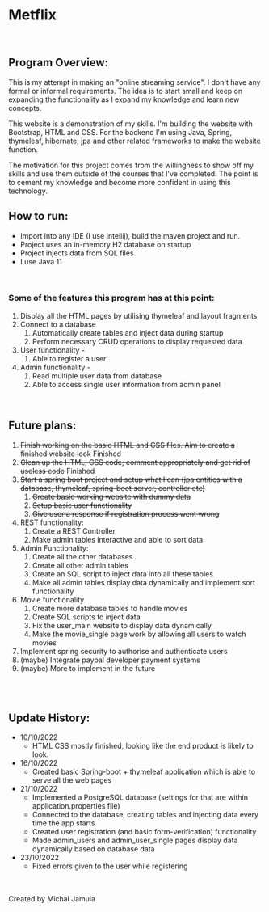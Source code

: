 # **Metflix**


<br>

## Program Overview:

This is my attempt in making an "online streaming service". I don't have any formal or informal requirements. The idea is to start small and keep on expanding the functionality as I expand my knowledge and learn new concepts.


This website is a demonstration of my skills. I'm building the website with Bootstrap, HTML and CSS.
For the backend I'm using Java, Spring, thymeleaf, hibernate, jpa and other related frameworks to make the website function.



The motivation for this project comes from the willingness to show off my skills and use them outside of the courses that I've completed. The point is to cement my knowledge and become more confident in using this technology.
<br>

## How to run:
 + Import into any IDE (I use Intellij), build the maven project and run. 
 + Project uses an in-memory H2 database on startup
 + Project injects data from SQL files
 + I use Java 11

<br>

### Some of the features this program has at this point:
1. Display all the HTML pages by utilising thymeleaf and layout fragments
2. Connect to a database
   1. Automatically create tables and inject data during startup
   2. Perform necessary CRUD operations to display requested data
3. User functionality - 
   1. Able to register a user
4. Admin functionality - 
   1. Read multiple user data from database
   2. Able to access single user information from admin panel
   
<br>

## Future plans:
1. ~~Finish working on the basic HTML and CSS files. Aim to create a finished website look~~ Finished
2. ~~Clean up the HTML, CSS code, comment appropriately and get rid of useless code~~ Finished
3. ~~Start a spring boot project and setup what I can (jpa entities with a database, thymeleaf, spring-boot server, controller etc)~~
   1. ~~Create basic working website with dummy data~~
   2. ~~Setup basic user functionality~~
   3. ~~Give user a response if registration process went wrong~~
4. REST functionality:
   1. Create a REST Controller
   2. Make admin tables interactive and able to sort data
5. Admin Functionality:
   1. Create all the other databases
   2. Create all other admin tables
   3. Create an SQL script to inject data into all these tables
   4. Make all admin tables display data dynamically and implement sort functionality
6. Movie functionality
   1. Create more database tables to handle movies
   2. Create SQL scripts to inject data
   3. Fix the user_main website to display data dynamically
   4. Make the movie_single page work by allowing all users to watch movies
7. Implement spring security to authorise and authenticate users
8. (maybe) Integrate paypal developer payment systems
9. (maybe) More to implement in the future 


<br><br>


## Update History:
- 10/10/2022 
    - HTML CSS mostly finished, looking like the end product is likely to look. 
- 16/10/2022 
  - Created basic Spring-boot + thymeleaf application which is able to serve all the web pages 
- 21/10/2022
    - Implemented a PostgreSQL database (settings for that are within application.properties file)
    - Connected to the database, creating tables and injecting data every time the app starts
    - Created user registration (and basic form-verification) functionality
    - Made admin_users and admin_user_single pages display data dynamically based on database data
- 23/10/2022
  - Fixed errors given to the user while registering


<br><br>
Created by Michal Jamula